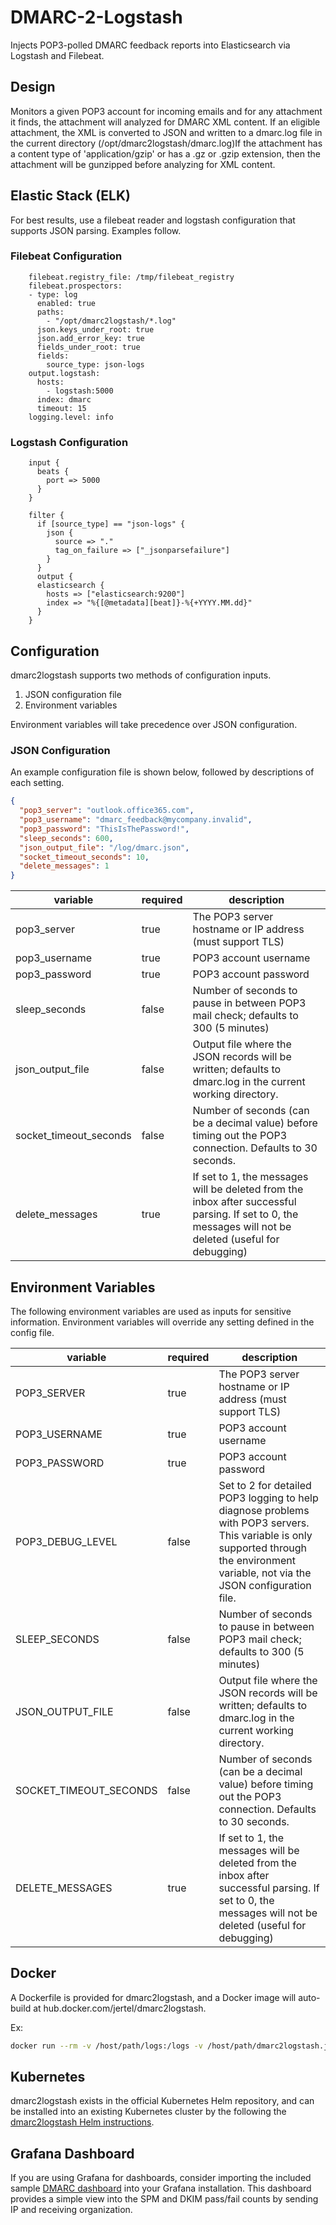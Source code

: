 # DMARC-2-Logstash

Injects POP3-polled DMARC feedback reports into Elasticsearch via Logstash and Filebeat.

## Design

Monitors a given POP3 account for incoming emails and for any attachment it finds, the attachment will analyzed for DMARC XML content. If an eligible attachment, the XML is converted to JSON and written to a dmarc.log file in the current directory (/opt/dmarc2logstash/dmarc.log)If the attachment has a content type of 'application/gzip' or has a .gz or .gzip extension, then the attachment will be gunzipped before analyzing for XML content.

## Elastic Stack (ELK)

For best results, use a filebeat reader and logstash configuration that supports JSON parsing. Examples follow.

### Filebeat Configuration

```
    filebeat.registry_file: /tmp/filebeat_registry
    filebeat.prospectors:
    - type: log
      enabled: true
      paths:
        - "/opt/dmarc2logstash/*.log"
      json.keys_under_root: true
      json.add_error_key: true
      fields_under_root: true
      fields:
        source_type: json-logs
    output.logstash:
      hosts: 
        - logstash:5000
      index: dmarc
      timeout: 15
    logging.level: info
```

### Logstash Configuration

```
    input {
      beats {
        port => 5000
      }
    }

    filter {
      if [source_type] == "json-logs" {
        json { 
          source => "." 
          tag_on_failure => ["_jsonparsefailure"]
        }
      }
      output {
      elasticsearch {
        hosts => ["elasticsearch:9200"]
        index => "%{[@metadata][beat]}-%{+YYYY.MM.dd}"
      }
    }
```

## Configuration

dmarc2logstash supports two methods of configuration inputs.

1. JSON configuration file
2. Environment variables

Environment variables will take precedence over JSON configuration.

### JSON Configuration

An example configuration file is shown below, followed by descriptions of each setting.

```json
{
  "pop3_server": "outlook.office365.com",
  "pop3_username": "dmarc_feedback@mycompany.invalid",
  "pop3_password": "ThisIsThePassword!",
  "sleep_seconds": 600,
  "json_output_file": "/log/dmarc.json",
  "socket_timeout_seconds": 10,
  "delete_messages": 1
}
```

| variable      | required | description 
|---------------|----------|------------
| pop3_server   | true     | The POP3 server hostname or IP address (must support TLS) 
| pop3_username | true     | POP3 account username
| pop3_password | true     | POP3 account password
| sleep_seconds | false    | Number of seconds to pause in between POP3 mail check; defaults to 300 (5 minutes)
| json_output_file | false | Output file where the JSON records will be written; defaults to dmarc.log in the current working directory.
| socket_timeout_seconds | false | Number of seconds (can be a decimal value) before timing out the POP3 connection. Defaults to 30 seconds.
| delete_messages | true | If set to 1, the messages will be deleted from the inbox after successful parsing. If set to 0, the messages will not be deleted (useful for debugging)

## Environment Variables

The following environment variables are used as inputs for sensitive information. Environment variables will override any setting defined in the config file.

| variable      | required | description 
|---------------|----------|------------
| POP3_SERVER   | true     | The POP3 server hostname or IP address (must support TLS)
| POP3_USERNAME | true     | POP3 account username
| POP3_PASSWORD | true     | POP3 account password
| POP3_DEBUG_LEVEL | false | Set to 2 for detailed POP3 logging to help diagnose problems with POP3 servers. This variable is only supported through the environment variable, not via the JSON configuration file.
| SLEEP_SECONDS | false    | Number of seconds to pause in between POP3 mail check; defaults to 300 (5 minutes)
| JSON_OUTPUT_FILE | false | Output file where the JSON records will be written; defaults to dmarc.log in the current working directory.
| SOCKET_TIMEOUT_SECONDS | false | Number of seconds (can be a decimal value) before timing out the POP3 connection. Defaults to 30 seconds.
| DELETE_MESSAGES | true | If set to 1, the messages will be deleted from the inbox after successful parsing. If set to 0, the messages will not be deleted (useful for debugging)

## Docker

A Dockerfile is provided for dmarc2logstash, and a Docker image will auto-build at hub.docker.com/jertel/dmarc2logstash.

Ex:

```bash
docker run --rm -v /host/path/logs:/logs -v /host/path/dmarc2logstash.json:/opt/dmarc2logstash/dmarc2logstash.json jertel/dmarc2logstash
```

## Kubernetes

dmarc2logstash exists in the official Kubernetes Helm repository, and can be installed into an existing Kubernetes cluster by the following the [dmarc2logstash Helm instructions](https://github.com/kubernetes/charts/tree/master/stable/dmarc2logstash).

## Grafana Dashboard

If you are using Grafana for dashboards, consider importing the included sample [DMARC dashboard](https://github.com/jertel/dmarc2logstash/blob/master/grafana-dashboard.json) into your Grafana installation. This dashboard provides a simple view into the SPM and DKIM pass/fail counts by sending IP and receiving organization.
